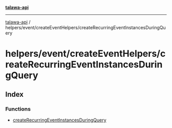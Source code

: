 [**talawa-api**](../../../../README.md)

***

[talawa-api](../../../../modules.md) / helpers/event/createEventHelpers/createRecurringEventInstancesDuringQuery

# helpers/event/createEventHelpers/createRecurringEventInstancesDuringQuery

## Index

### Functions

- [createRecurringEventInstancesDuringQuery](functions/createRecurringEventInstancesDuringQuery.md)
